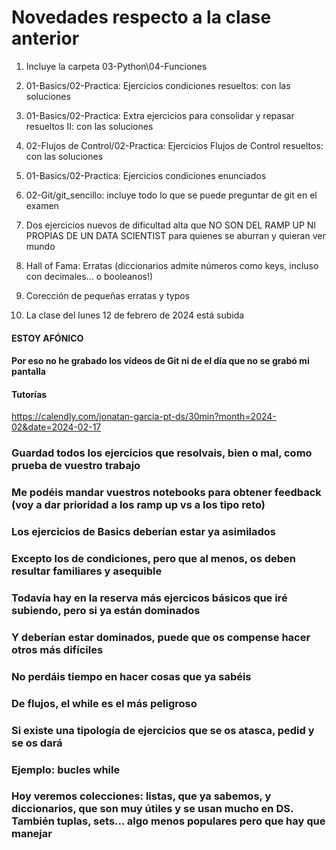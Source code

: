 # Novedades respecto a la clase anterior

1. Incluye la carpeta 03-Python\04-Funciones

2. 01-Basics/02-Practica: Ejercicios condiciones resueltos: con las soluciones

3. 01-Basics/02-Practica: Extra ejercicios para consolidar y repasar resueltos II: con las soluciones

4. 02-Flujos de Control/02-Practica: Ejercicios Flujos de Control resueltos: con las soluciones

5. 01-Basics/02-Practica: Ejercicios condiciones enunciados 

6. 02-Git/git_sencillo: incluye todo lo que se puede preguntar de git en el examen

7. Dos ejercicios nuevos de dificultad alta que NO SON DEL RAMP UP NI PROPIAS DE UN DATA SCIENTIST para quienes se aburran y quieran ver mundo

8. Hall of Fama: Erratas (diccionarios admite números como keys, incluso con decimales... o booleanos!)

9. Corección de pequeñas erratas y typos

10. La clase del lunes 12 de febrero de 2024 está subida

#### ESTOY AFÓNICO
#### Por eso no he grabado los vídeos de Git ni de el día que no se grabó mi pantalla
#### Tutorías 
https://calendly.com/jonatan-garcia-pt-ds/30min?month=2024-02&date=2024-02-17

### Guardad todos los ejercicios que resolvais, bien o mal, como prueba de vuestro trabajo
### Me podéis mandar vuestros notebooks para obtener feedback (voy a dar prioridad a los ramp up vs a los tipo reto)

### Los ejercicios de Basics deberían estar ya asimilados 
### Excepto los de condiciones, pero que al menos, os deben resultar familiares y asequible

### Todavía hay en la reserva más ejercicos básicos que iré subiendo, pero si ya están dominados
### Y deberían estar dominados, puede que os compense hacer otros más difíciles
### No perdáis tiempo en hacer cosas que ya sabéis

### De flujos, el while es el más peligroso

### Si existe una tipología de ejercicios que se os atasca, pedid y se os dará
### Ejemplo: bucles while

### Hoy veremos colecciones: listas, que ya sabemos, y diccionarios, que son muy útiles y se usan mucho en DS. También tuplas, sets... algo menos populares pero que hay que manejar